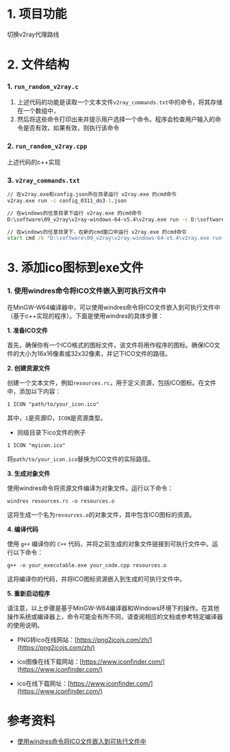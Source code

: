 # 1. 项目功能

切换v2ray代理路线

# 2. 文件结构

### 1. `run_random_v2ray.c`
 
1. 上述代码的功能是读取一个文本文件`v2ray_commands.txt`中的命令，将其存储在一个数组中，
2. 然后将这些命令打印出来并提示用户选择一个命令。程序会检查用户输入的命令是否有效，如果有效，则执行该命令


### 2. `run_random_v2ray.cpp`

上述代码的c++实现


### 3. `v2ray_commands.txt`

```cmd
// 在v2ray.exe和config.json所在目录运行 v2ray.exe 的cmd命令
v2ray.exe run -c config_0311_do3-1.json         

// 在windows的任意目录下运行 v2ray.exe 的cmd命令
D:\software\09_v2ray\v2ray-windows-64-v5.4\v2ray.exe run -c D:\software\09_v2ray\v2ray-windows-64-v5.4\config_0311_do3-1.json

// 在windows的任意目录下，在新的cmd窗口中运行 v2ray.exe 的cmd命令
start cmd /k "D:\software\09_v2ray\v2ray-windows-64-v5.4\v2ray.exe run -c D:\software\09_v2ray\v2ray-windows-64-v5.4\config_0311_do3-1.json"
```


# 3. 添加ico图标到exe文件


### 1. 使用windres命令将ICO文件嵌入到可执行文件中


在MinGW-W64编译器中，可以使用windres命令将ICO文件嵌入到可执行文件中（基于c++实现的程序）。下面是使用windres的具体步骤：


**1. 准备ICO文件**

首先，确保你有一个ICO格式的图标文件，该文件将用作程序的图标。确保ICO文件的大小为16x16像素或32x32像素，并记下ICO文件的路径。


**2. 创建资源文件**

创建一个文本文件，例如`resources.rc`，用于定义资源，包括ICO图标。在文件中，添加以下内容：


```
1 ICON "path/to/your_icon.ico"
```

其中，`1`是资源ID，`ICON`是资源类型。


- 同级目录下ico文件的例子

```
1 ICON "myicon.ico"   
```

将`path/to/your_icon.ico`替换为ICO文件的实际路径。


**3. 生成对象文件**

使用windres命令将资源文件编译为对象文件。运行以下命令：

```
windres resources.rc -o resources.o
```
这将生成一个名为`resources.o`的对象文件，其中包含ICO图标的资源。


**4. 编译代码**

使用 `g++` 编译你的 `C++` 代码，并将之前生成的对象文件链接到可执行文件中。运行以下命令：

```
g++ -o your_executable.exe your_code.cpp resources.o
```

这将编译你的代码，并将ICO图标资源嵌入到生成的可执行文件中。


**5. 重新启动程序**

请注意，以上步骤是基于MinGW-W64编译器和Windows环境下的操作。在其他操作系统或编译器上，命令可能会有所不同，请查阅相应的文档或参考特定编译器的使用说明。


- PNG转ico在线网站：[https://png2icojs.com/zh/](https://png2icojs.com/zh/)   
- ico图像在线下载网站：[https://www.iconfinder.com/](https://www.iconfinder.com/)

- ico在线下载网址：[https://www.iconfinder.com/](https://www.iconfinder.com/)





# 参考资料

- [使用windres命令将ICO文件嵌入到可执行文件中](https://github.com/Yiwei666/05_C_programing/wiki/02_%E4%BD%BF%E7%94%A8windres%E5%91%BD%E4%BB%A4%E5%B0%86ICO%E6%96%87%E4%BB%B6%E5%B5%8C%E5%85%A5%E5%88%B0%E5%8F%AF%E6%89%A7%E8%A1%8C%E6%96%87%E4%BB%B6%E4%B8%AD)   


